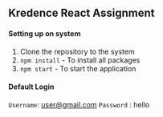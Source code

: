 ## Kredence React Assignment

#### Setting up on system
1. Clone the repository to the system
2. `npm install` - To install all packages
3. `npm start` - To start the application

#### Default Login
`Username`: user@gmail.com
`Password` : hello
